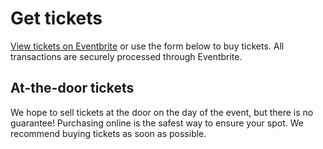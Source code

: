 # Get tickets

[View tickets on Eventbrite](https://gdocexpo.eventbrite.com) or use the form below to buy tickets. All transactions are securely processed through Eventbrite.

<div id="eventbrite-widget-container-57396620838"></div>

<script src="https://www.eventbrite.com/static/widgets/eb_widgets.js"></script>

<script type="text/javascript">
    var exampleCallback = function() {
        console.log('Order complete!');
    };

    window.EBWidgets.createWidget({
        // Required
        widgetType: 'checkout',
        eventId: '57396620838',
        iframeContainerId: 'eventbrite-widget-container-57396620838',

        // Optional
        iframeContainerHeight: 425,  // Widget height in pixels. Defaults to a minimum of 425px if not provided
        onOrderComplete: exampleCallback  // Method called when an order has successfully completed
    });
</script>

## At-the-door tickets

We hope to sell tickets at the door on the day of the event, but there is no guarantee! Purchasing online is the safest way to ensure your spot. We recommend buying tickets as soon as possible.